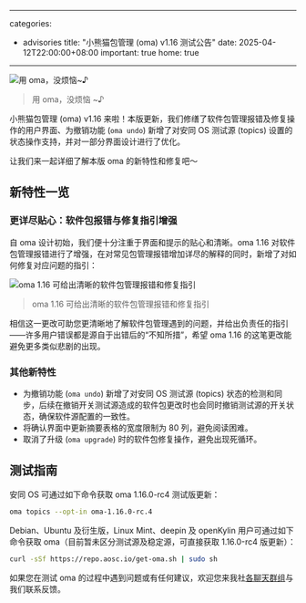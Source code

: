 
---
categories:
  - advisories
title: "小熊猫包管理 (oma) v1.16 测试公告"
date: 2025-04-12T22:00:00+08:00
important: true
home: true
---
![用 oma，没烦恼~♪](/assets/news/oma-banner-1.16.png)
> 用 oma，没烦恼 ~♪

小熊猫包管理 (oma) v1.16 来啦！本版更新，我们修缮了软件包管理报错及修复操作的用户界面、为撤销功能 (`oma undo`) 新增了对安同 OS 测试源 (topics) 设置的状态操作支持，并对一部分界面设计进行了优化。

让我们来一起详细了解本版 oma 的新特性和修复吧～


新特性一览
---

### 更详尽贴心：软件包报错与修复指引增强

自 oma 设计初始，我们便十分注重于界面和提示的贴心和清晰。oma 1.16 对软件包管理报错进行了增强，在对常见包管理报错增加详尽的解释的同时，新增了对如何修复对应问题的指引：

![oma 1.16 可给出清晰的软件包管理报错和修复指引](/assets/news/oma-1.16-instructions.png)
> oma 1.16 可给出清晰的软件包管理报错和修复指引

相信这一更改可助您更清晰地了解软件包管理遇到的问题，并给出负责任的指引——许多用户错误都是源自于出错后的“不知所措”，希望 oma 1.16 的这笔更改能避免更多类似悲剧的出现。

### 其他新特性

- 为撤销功能 (`oma undo`) 新增了对安同 OS 测试源 (topics) 状态的检测和同步，后续在撤销开关测试源造成的软件包更改时也会同时撤销测试源的开关状态，确保软件源配置的一致性。
- 将确认界面中更新摘要表格的宽度限制为 80 列，避免阅读困难。
- 取消了升级 (`oma upgrade`) 时的软件包修复操作，避免出现死循环。

测试指南
---

安同 OS 可通过如下命令获取 oma 1.16.0-rc4 测试版更新：

```bash
oma topics --opt-in oma-1.16.0-rc.4
```

Debian、Ubuntu 及衍生版，Linux Mint、deepin 及 openKylin 用户可通过如下命令获取 oma（目前暂未区分测试源及稳定源，可直接获取 1.16.0-rc4 版更新）：

```bash
curl -sSf https://repo.aosc.io/get-oma.sh | sudo sh
```

如果您在测试 oma 的过程中遇到问题或有任何建议，欢迎您来我社[各聊天群组](https://aosc.io/contact)与我们联系反馈。

